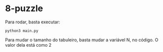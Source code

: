 # 8-puzzle


Para rodar, basta executar:
```
python3 main.py
```

Para mudar o tamanho do tabuleiro, basta mudar a variável N, no código. O valor dela está como 2
